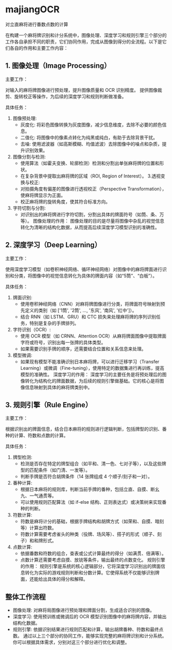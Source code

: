 # majiangOCR
对立直麻将进行番数点数的计算

在构建一个麻将牌识别和计分系统中，图像处理、深度学习和规则引擎三个部分的工作各自承担不同的职责，它们协同作用，完成从图像到得分的全流程。以下是它们各自的作用和主要工作内容：
## 1. 图像处理（Image Processing）
主要工作：

对输入的麻将牌图像进行预处理，提升图像质量和 OCR 识别精度。
提供图像裁剪、旋转校正等操作，为后续的深度学习和规则判断做准备。

具体任务：

1. 图像预处理:
    - 灰度化: 将彩色图像转换为灰度图像，减少信息维度，去除不必要的颜色信息。
    - 二值化: 将图像中的像素点转化为纯黑或纯白，有助于去除背景干扰。
    - 去噪: 使用滤波器（如高斯模糊、均值滤波）去除图像中的噪点和杂质，提升识别效果。
2. 图像分割与检测:
    - 使用算法（如霍夫变换、轮廓检测）检测和分割出单张麻将牌的位置和形状。
    - 在复杂背景中提取出麻将牌的区域（ROI, Region of Interest）。
3.透视变换与校正:
    - 对拍摄角度有偏差的图像进行透视校正（Perspective Transformation），使麻将牌显示为正面。
    - 校正麻将牌的旋转角度，使其符合标准方向。
4. 字符切割与分割:
    - 对识别出的麻将牌进行字符切割，分割出具体的牌面符号（如筒、条、万等）。
图像处理的作用： 图像处理的目的是尽量将图像中杂乱的视觉信息转化为清晰的结构化数据，从而提高后续深度学习模型识别的准确性。

## 2. 深度学习（Deep Learning）
主要工作：

使用深度学习模型（如卷积神经网络、循环神经网络）对图像中的麻将牌面进行识别和分类，将图像中的视觉信息转化为具体的牌面内容（如“5筒”、“白板”）。

具体任务：

1. 牌面识别:
    - 使用卷积神经网络（CNN）对麻将牌图像进行分类，将牌面符号映射到预先定义的类别（如 ['1筒', '2筒', ..., '东风', '南风', '红中']）。
    - 结合 RNN（如 LSTM、GRU）和 CTC 损失来处理麻将牌的序列识别任务，特别是复杂的手牌排列。
2. 字符识别（OCR）:
    - 使用 OCR 模型（如 CRNN、Attention OCR）从麻将牌面图像中提取牌面字符或符号，识别出每一张牌的具体类型。
    - 如果需要识别手牌的顺序，还需要结合位置和关系信息来处理。
3. 模型微调:
    - 如果现有模型不能准确识别日本麻将牌，可以进行迁移学习（Transfer Learning）或微调（Fine-tuning），使用特定的数据集进行再训练，提高模型的准确性。
深度学习的作用： 深度学习的主要任务是将预处理后的图像转化为结构化的牌面数据，为后续的规则引擎做基础。它的核心是将图像信息映射到具体的麻将牌类别中。

## 3. 规则引擎（Rule Engine）
主要工作：

根据识别出的牌面信息，结合日本麻将的规则进行逻辑判断，包括牌型的识别、番种的计算、符数和点数的计算。

具体任务：

1. 牌型检测:
    - 检测是否存在特定的牌型组合（如平和、清一色、七对子等），以及这些牌型的匹配条件（如门清、一发等）。
    - 判断手牌是否符合胡牌条件（14 张牌组成 4 个顺子/刻子和一对）。
2. 番种计算:
    - 根据日本麻将的规则库，判断当前手牌的番种，包括立直、自摸、断幺九、一气通贯等。
    - 可以使用规则匹配算法（如 if-else 结构、正则表达式）或决策树来实现番种的判断。
3. 符数计算:
    - 符数是麻将计分的基础，根据手牌结构和胡牌方式（如荣和、自摸、暗刻等）计算出符数。
    - 符数计算需要考虑雀头的种类（役牌、场风等）、搭子的形式（顺子、刻子）和和牌形式。
4. 点数计算:
    - 依据番数和符数的组合，查表或公式计算最终的得分（如满贯、倍满等）。
    - 点数计算还需要考虑自摸、放铳等条件，输出最终的点数变化。
规则引擎的作用： 规则引擎是系统的核心逻辑部分，它将深度学习识别出的牌面信息转化为实际的游戏规则判断和分数计算。它使得系统不仅能够识别牌面，还能给出具体的得分和解释。

## 整体工作流程
- 图像处理: 对麻将局图像进行预处理和牌面分割，生成适合识别的图像。
- 深度学习: 使用预训练或微调后的 OCR 模型识别图像中的麻将牌内容，并输出结构化数据。
- 规则引擎: 依据识别结果进行规则匹配和计算，输出胡牌番种、符数和最终点数。
通过以上三个部分的协同工作，能够实现完整的麻将牌识别和计分系统。你可以根据具体需求，分别对这三个部分进行优化和调整。


